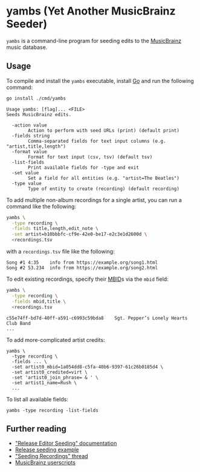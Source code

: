 # yambs (Yet Another MusicBrainz Seeder)

`yambs` is a command-line program for seeding edits to the [MusicBrainz] music
database.

[MusicBrainz]: https://musicbrainz.org/

## Usage

To compile and install the `yambs` executable, install [Go] and run the
following command:

```sh
go install ./cmd/yambs
```

[Go]: https://go.dev/

```
Usage yambs: [flag]... <FILE>
Seeds MusicBrainz edits.

  -action value
    	Action to perform with seed URLs (print) (default print)
  -fields string
    	Comma-separated fields for text input columns (e.g. "artist,title,length")
  -format value
    	Format for text input (csv, tsv) (default tsv)
  -list-fields
    	Print available fields for -type and exit
  -set value
    	Set a field for all entities (e.g. "artist=The Beatles")
  -type value
    	Type of entity to create (recording) (default recording)
```

To add multiple non-album recordings for a single artist, you can run a command
like the following:

```sh
yambs \
  -type recording \
  -fields title,length,edit_note \
  -set artist=b10bbbfc-cf9e-42e0-be17-e2c3e1d2600d \
  <recordings.tsv
```

with a `recordings.tsv` file like the following:

```tsv
Song #1	4:35	info from https://example.org/song1.html
Song #2	53.234	info from https://example.org/song2.html
```

To edit existing recordings, specify their [MBID]s via the `mbid` field:

```sh
yambs \
  -type recording \
  -fields mbid,title \
  <recordings.tsv
```

```tsv
c55e74ff-bd7d-40ff-a591-c6993c59bda8	Sgt. Pepper’s Lonely Hearts Club Band
...
```

To add more-complicated artist credits:

```
yambs \
  -type recording \
  -fields ... \
  -set artist0_mbid=1a054dd8-c5fa-40b6-9397-61c26b0185d4 \
  -set artist0_credited=virt \
  -set 'artist0_join_phrase= & ' \
  -set artist1_name=Rush \
  ...
```

To list all available fields:

```
yambs -type recording -list-fields
```

[MBID]: https://musicbrainz.org/doc/MusicBrainz_Identifier

## Further reading

*   ["Release Editor Seeding" documentation](https://wiki.musicbrainz.org/Development/Release_Editor_Seeding)
*   [Release seeding example](https://musicbrainz.org/static/tests/seed-love-bug.html)
*   ["Seeding Recordings" thread](https://community.metabrainz.org/t/seeding-recordings/188972)
*   [MusicBrainz userscripts](https://wiki.musicbrainz.org/Guides/Userscripts)
